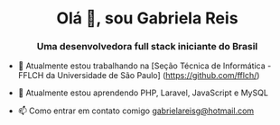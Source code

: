 <h1 align = "center"> Olá 👋, sou Gabriela Reis </h1>
<h3 align = "center"> Uma desenvolvedora full stack iniciante do Brasil </h3>

- 🔭 Atualmente estou trabalhando na [Seção Técnica de Informática - FFLCH da Universidade de São Paulo] (https://github.com/fflch/)

- 🌱 Atualmente estou aprendendo PHP, Laravel, JavaScript e MySQL 

- 📫 Como entrar em contato comigo gabrielareisg@hotmail.com 

